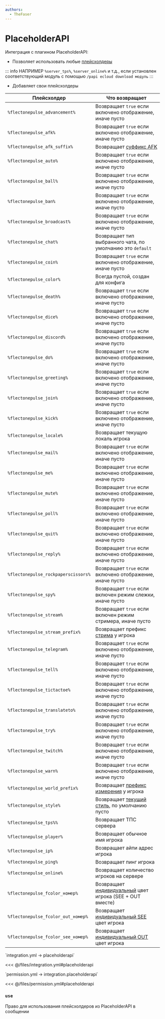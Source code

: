```yaml
---
authors:
  - TheFaser
---
```


# PlaceholderAPI

Интеграция с плагином PlaceholderAPI:
- Позволяет использовать любые [плейсхолдеры](https://github.com/PlaceholderAPI/PlaceholderAPI/wiki/Placeholders)

::: info НАПРИМЕР
`%server_tps%`, `%server_online%` и т.д., если установлен соответствующий модуль с помощью `/papi ecloud download модуль`
:::

- Добавляет свои плейсхолдеры

| Плейсхолдер                         | Что возвращает                                                                             |
|-------------------------------------|--------------------------------------------------------------------------------------------|
| `%flectonepulse_advancement%`       | Возвращает `true` если включено отображение, иначе пусто                                   |
| `%flectonepulse_afk%`               | Возвращает `true` если включено отображение, иначе пусто                                   |
| `%flectonepulse_afk_suffix%`        | Возвращает [суффикс AFK](/docs/command/afk/)                                               |
| `%flectonepulse_auto%`              | Возвращает `true` если включено отображение, иначе пусто                                   |
| `%flectonepulse_ball%`              | Возвращает `true` если включено отображение, иначе пусто                                   |
| `%flectonepulse_ban%`               | Возвращает `true` если включено отображение, иначе пусто                                   |
| `%flectonepulse_broadcast%`         | Возвращает `true` если включено отображение, иначе пусто                                   |
| `%flectonepulse_chat%`              | Возвращает тип выбранного чата, по умолчанию это `default`                                 |
| `%flectonepulse_coin%`              | Возвращает `true` если включено отображение, иначе пусто                                   |
| `%flectonepulse_color%`             | Всегда пустой, создан для конфига                                                          |
| `%flectonepulse_death%`             | Возвращает `true` если включено отображение, иначе пусто                                   |
| `%flectonepulse_dice%`              | Возвращает `true` если включено отображение, иначе пусто                                   |
| `%flectonepulse_discord%`           | Возвращает `true` если включено отображение, иначе пусто                                   |
| `%flectonepulse_do%`                | Возвращает `true` если включено отображение, иначе пусто                                   |
| `%flectonepulse_greeting%`          | Возвращает `true` если включено отображение, иначе пусто                                   |
| `%flectonepulse_join%`              | Возвращает `true` если включено отображение, иначе пусто                                   |
| `%flectonepulse_kick%`              | Возвращает `true` если включено отображение, иначе пусто                                   |
| `%flectonepulse_locale%`            | Возвращает текущую локаль игрока                                                           |
| `%flectonepulse_mail%`              | Возвращает `true` если включено отображение, иначе пусто                                   |
| `%flectonepulse_me%`                | Возвращает `true` если включено отображение, иначе пусто                                   |
| `%flectonepulse_mute%`              | Возвращает `true` если включено отображение, иначе пусто                                   |
| `%flectonepulse_poll%`              | Возвращает `true` если включено отображение, иначе пусто                                   |
| `%flectonepulse_quit%`              | Возвращает `true` если включено отображение, иначе пусто                                   |
| `%flectonepulse_reply%`             | Возвращает `true` если включено отображение, иначе пусто                                   |
| `%flectonepulse_rockpaperscissors%` | Возвращает `true` если включено отображение, иначе пусто                                   |
| `%flectonepulse_spy%`               | Возвращает `true` если включен режим слежки, иначе пусто                                   |
| `%flectonepulse_stream%`            | Возвращает `true` если включен режим стримера, иначе пусто                                 |
| `%flectonepulse_stream_prefix%`     | Возвращает префикс [стрима](/docs/message/command/stream/) у игрока                        |
| `%flectonepulse_telegram%`          | Возвращает `true` если включено отображение, иначе пусто                                   |
| `%flectonepulse_tell%`              | Возвращает `true` если включено отображение, иначе пусто                                   |
| `%flectonepulse_tictactoe%`         | Возвращает `true` если включено отображение, иначе пусто                                   |
| `%flectonepulse_translateto%`       | Возвращает `true` если включено отображение, иначе пусто                                   |
| `%flectonepulse_try%`               | Возвращает `true` если включено отображение, иначе пусто                                   |
| `%flectonepulse_twitch%`            | Возвращает `true` если включено отображение, иначе пусто                                   |
| `%flectonepulse_warn%`              | Возвращает `true` если включено отображение, иначе пусто                                   |
| `%flectonepulse_world_prefix%`      | Возвращает [префикс измерения](/docs/message/format/world/) у игрока                       |
| `%flectonepulse_style%`             | Возвращает [текущий стиль](/docs/message/format/style/), по умолчанию пусто                |
| `%flectonepulse_tps%%`              | Возвращает ТПС сервера                                                                     |
| `%flectonepulse_player%`            | Возвращает обычное имя игрока                                                              |
| `%flectonepulse_ip%`                | Возвращает айпи адрес игрока                                                               |
| `%flectonepulse_ping%`              | Возвращает пинг игрока                                                                     |
| `%flectonepulse_online%`            | Возвращает количество игроков на сервере                                                   |
| `%flectonepulse_fcolor_номер%`      | Возвращает [индивидуальный](/docs/message/format/color/) цвет игрока (SEE + OUT вместе)    |
| `%flectonepulse_fcolor_out_номер%`  | Возвращает [индивидуальный SEE](/docs/message/format/color/) цвет игрока |
| `%flectonepulse_fcolor_see_номер%`  | Возвращает [индивидуальный OUT](/docs/message/format/color/) цвет игрока |

[//]: # (integration.yml)
<!--@include: @/parts/words.md#setting-->
<!--@include: @/parts/words.md#path--> `integration.yml → placeholderapi`

<!--@include: @/parts/words.md#default-->
<<< @/files/integration.yml#placeholderapi

<!--@include: @/parts/enable.md-->

[//]: # (permission.yml)
<!--@include: @/parts/words.md#permission-->
<!--@include: @/parts/words.md#path--> `permission.yml → integration.placeholderapi`

<!--@include: @/parts/words.md#default-->
<<< @/files/permission.yml#placeholderapi

<!--@include: @/parts/permission/permissionTier3.md-->

### `use`

Право для использования плейсхолдеров из PlaceholderAPI в сообщении